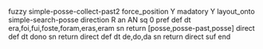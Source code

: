 fuzzy simple-posse-collect-past2
   force_position Y
   madatory Y
   layout_onto simple-search-posse
   direction R
   an AN
   sq 0
   pref 
   def 
    dt era,foi,fui,foste,foram,eras,eram
    sn 
    return [posse,posse-past,posse]
    direct 
   def 
    dt dono
    sn 
    return 
    direct 
   def 
    dt de,do,da
    sn 
    return 
    direct 
   suf 
end
